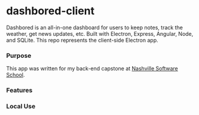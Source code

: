 # dashbored-client

Dashbored is an all-in-one dashboard for users to keep notes, track the weather, get news updates, etc. Built with Electron, Express, Angular, Node, and SQLite. This repo represents the client-side Electron app.

### Purpose
This app was written for my back-end capstone at [Nashville Software School](http://nashvillesoftwareschool.com/).

### Features


### Local Use
